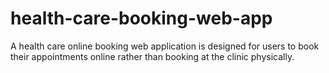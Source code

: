 # health-care-booking-web-app
A health care online booking web application is designed for users to book their appointments online rather than booking at the clinic physically.
